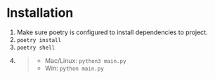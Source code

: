 # Installation
1. Make sure poetry is configured to install dependencies to project.
2. `poetry install`
3. `poetry shell`
4. > * Mac/Linux: `python3 main.py`
   >* Win: `python main.py`